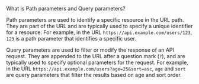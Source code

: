 What is Path parameters and Query parameters?

Path parameters are used to identify a specific resource in the URL path.
They are part of the URL and are typically used to specify a unique identifier for a resource.
For example, in the URL `https://api.example.com/users/123`, `123` is a path parameter that identifies a specific user.

Query parameters are used to filter or modify the response of an API request.
They are appended to the URL after a question mark (`?`),
and are typically used to specify optional parameters for the request.
For example, in the URL `https://api.example.com/users?age=25&sort=asc`, `age` and `sort` are query parameters
 that filter the results based on age and sort order.

